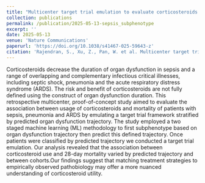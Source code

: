 ```yaml
---
title: "Multicenter target trial emulation to evaluate corticosteroids for sepsis stratified by predicted organ dysfunction trajectory"
collection: publications
permalink: /publication/2025-05-13-sepsis_subphenotype
excerpt: ''
date: 2025-05-13
venue: 'Nature Communications'
paperurl: 'https://doi.org/10.1038/s41467-025-59643-z'
citation: 'Rajendran, S., Xu, Z., Pan, W. et al. Multicenter target trial emulation to evaluate corticosteroids for sepsis stratified by predicted organ dysfunction trajectory. Nat Commun 16, 4450 (2025). https://doi.org/10.1038/s41467-025-59643-z.'
---
```


Corticosteroids decrease the duration of organ dysfunction in sepsis and a range of overlapping and complementary infectious critical illnesses, including septic shock, pneumonia and the acute respiratory distress syndrome (ARDS). The risk and benefit of corticosteroids are not fully defined using the construct of organ dysfunction duration. This retrospective multicenter, proof-of-concept study aimed to evaluate the association between usage of corticosteroids and mortality of patients with sepsis, pneumonia and ARDS by emulating a target trial framework stratified by predicted organ dysfunction trajectory. The study employed a two staged machine learning (ML) methodology to first subphenotype based on organ dysfunction trajectory then predict this defined trajectory. Once patients were classified by predicted trajectory we conducted a target trial emulation. Our analysis revealed that the association between corticosteroid use and 28-day mortality varied by predicted trajectory and between cohorts.Our findings suggest that matching treatment strategies to empirically observed pathobiology may offer a more nuanced understanding of corticosteroid utility.